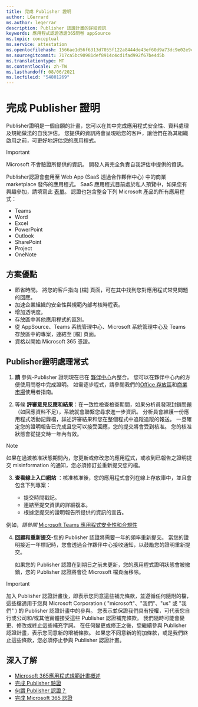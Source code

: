 ```yaml
---
title: 完成 Publisher 證明
author: LGerrard
ms.author: legerrar
description: Publisher 認證計畫的詳細資訊
keywords: 應用程式認證憑證365問卷 appSource
ms.topic: conceptual
ms.service: attestation
ms.openlocfilehash: 1566ae1d56f6313d7055f122a8444de43ef60d9a73dc9e02e9cb2b1b86ae5a7c
ms.sourcegitcommit: 717ca5bc90981def8914c4cd1fad992f67be4d5b
ms.translationtype: MT
ms.contentlocale: zh-TW
ms.lasthandoff: 08/06/2021
ms.locfileid: "54801269"
---
```

# <a name="complete-publisher-attestation"></a>完成 Publisher 證明

Publisher證明是一個自願的計畫，您可以在其中完成應用程式安全性、資料處理及規範做法的自我評估。 您提供的資訊將會呈現給您的客戶，讓他們在為其組織啟用之前，可更好地評估您的應用程式。 

> [!IMPORTANT]
> Microsoft 不會驗證所提供的資訊。 開發人員完全負責自我評估中提供的資訊。 

Publisher認證會套用至 Web App (SaaS 透過合作夥伴中心) 中的商業 marketplace 發佈的應用程式。 SaaS 應用程式目前處於私人預覽中，如果您有興趣參加，請填寫此 [表單](https://customervoice.microsoft.com/Pages/ResponsePage.aspx?id=v4j5cvGGr0GRqy180BHbR4cf3qxCU_RNtqjCSalFdSFUNDMzTVJKR0wzTEJRSFJVSk9OQUlOV0RJSyQlQCN0PWcu)。 認證也包含整合下列 Microsoft 產品的所有應用程式：
- Teams
- Word
- Excel
- PowerPoint 
- Outlook
- SharePoint
- Project
- OneNote


## <a name="program-benefits"></a>方案優點
- 節省時間。 將您的客戶指向 [檔] 頁面，可在其中找到您對應用程式常見問題的回應。 
- 加速企業組織的安全性與規範內部考核時程表。
- 增加透明度。
- 存放區中其他應用程式的區別。 
- 從 AppSource、Teams 系統管理中心、Microsoft 系統管理中心及 Teams 存放區中的專案，連結至 [檔] 頁面。 
- 資格以開始 Microsoft 365 憑證。
 

## <a name="publisher-attestation-process"></a>Publisher證明處理常式

1. **請** 參與-Publisher 證明現在已在 [夥伴中心](https://partner.microsoft.com)內整合。 您可以在夥伴中心內的方便使用問卷中完成證明。 如需逐步程式，請參閱我們的[Office 存放區](https://docs.microsoft.com/microsoft-365-app-certification/docs/userguide)和[商業市場](https://docs.microsoft.com/en-us/microsoft-365-app-certification/docs/saasuserguide)使用者指南。

2. 等候 **評審意見反應和結果**：在一致性檢查檢查期間，如果分析員發現封鎖問題（如回應資料不足），系統就會聯繫您尋求進一步資訊。 分析員會維護一份應用程式活動記錄檔，詳述評審結果和您在整個程式中追蹤追蹤的報送。 一旦確定您的證明報告已完成且您可以接受回應，您的提交將會受到核准。 您的核准狀態會從提交時一年內有效。

> [!NOTE]
> 如果在過渡核准狀態期間內，您更新或修改您的應用程式，或收到已報告之證明提交 misinformation 的通知，您必須修訂並重新提交您的檔。

3. **查看線上入口網站** ：核准核准後，您的應用程式會列在線上存放庫中，並且會包含下列專案：

   - 提交時間戳記。
   - 連結至提交資訊的詳細複本。
   - 根據您提交的證明報告所提供的資訊的宣告。

例如，*請參閱* [Microsoft Teams 應用程式安全性和合規性](../teams/teams-apps.md)

4. **回顧和重新提交**-您的 Publisher 認證將需要一年的頻率重新提交。 當您的證明接近一年標記時，您會透過合作夥伴中心接收通知，以鼓勵您的證明重新提交。 

   如果您的 Publisher 認證在到期日之前未更新，您的應用程式證明狀態會被撤銷，您的 Publisher 認證將會從 Microsoft 檔頁面移除。 

>[!IMPORTANT]
>加入 Publisher 認證計畫後，即表示您同意這些補充條款，並遵循任何隨附的檔，這些檔適用于您與 Microsoft Corporation ( "microsoft"、"我們"、"us" 或 "我們" ) 的 Publisher 認證計畫中的參與。 您表示並保證我們具有授權，可代表您自行或公司和/或其他實體接受這些 Publisher 認證補充條款。 我們隨時可能會變更、修改或終止這些補充字詞。 在任何變更或修正之後，您繼續參與 Publisher 認證計畫，表示您同意新的增補條款。 如果您不同意新的附加條款，或是我們終止這些條款，您必須停止參與 Publisher 認證計畫。

## <a name="learn-more"></a>深入了解

* [Microsoft 365應用程式規範計畫概述](~/overview.md)  
* [完成 Publisher 驗證](https://docs.microsoft.com/azure/active-directory/develop/mark-app-as-publisher-verified)  
* [何謂 Publisher 認證？](~/docs/enterprise-app-attestation-guide.md)  
* [完成 Microsoft 365 認證](~/docs/certification.md)
